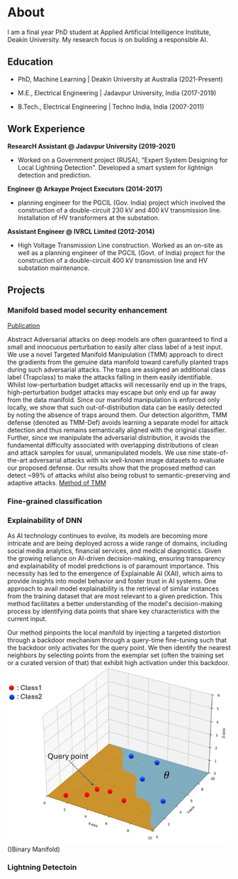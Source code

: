 # About
I am a final year PhD student at Applied Artificial Intelligence Institute, Deakin University. My research focus is on building a responsible AI. 

## Education

  - PhD, Machine Learning | Deakin University at Australia (2021-Present)
  
  - M.E., Electrical Engineering | Jadavpur University, India (2017-2019)
  
  - B.Tech., Electrical Engineering | Techno India, India (2007-2011)
  

## Work Experience
**ResearcH Assistant @ Jadavpur University (2019-2021)**
- Worked on a Government project (RUSA), “Expert System Designing for Local Lightning Detection". Developed a smart system for lightnign detection and prediction. 


**Engineer @ Arkaype Project Executors (2014-2017)**
- planning engineer for the PGCIL (Gov. India) project which involved the construction of a double-circuit
 230 kV and 400 kV transmission line. Installation of HV transformers at the substation.


**Assistant Engineer @ IVRCL Limited (2012-2014)**
- High Voltage Transmission Line construction. Worked as an on-site as well as a planning engineer of the PGCIL
  (Govt. of India) project for the construction of a double-circuit 400 kV transmission line and HV substation maintenance.

## Projects
### Manifold based model security enhancement
[Publication](https://...)

Abstract Adversarial attacks on deep models are often guaranteed to find a small and innocuous perturbation to easily alter class label of a test input. We use a novel Targeted Manifold Manipulation (TMM) approach to direct the gradients from the genuine data manifold toward carefully planted traps during such adversarial attacks. The traps are assigned an additional class label (Trapclass) to make the attacks falling in them easily identifiable. Whilst low-perturbation budget attacks will necessarily end up in the traps, high-perturbation budget attacks may escape but only end up far away from the data manifold. Since our manifold manipulation is enforced only locally, we show that such out-of-distribution data can be easily detected by noting the absence of traps around them. Our detection algorithm, TMM defense (denoted as TMM-Def) avoids learning a separate model for attack detection and thus remains semantically aligned with the original classifier. Further, since we manipulate the adversarial distribution, it avoids the fundamental difficulty associated with overlapping distributions of clean and attack samples for usual, unmanipulated models. We use nine state-of-the-art adversarial attacks with six well-known image datasets to evaluate our proposed defense. Our results show that the proposed method can detect ~99% of attacks whilst also being robust to semantic-preserving and adaptive attacks.
[Method of TMM](/assets/images/method_train.PNG)


### Fine-grained classification

### Explainability of DNN

As AI technology continues to evolve, its models are becoming more intricate and are being deployed across a wide range of domains, including social media analytics, financial services, and medical diagnostics. Given the growing reliance on AI-driven decision-making, ensuring transparency and explainability of model predictions is of paramount importance. This necessity has led to the emergence of Explainable AI (XAI), which aims to provide insights into model behavior and foster trust in AI systems. One approach to avail model explainability is the retrieval of similar instances from the training dataset that are most relevant to a given prediction. This method facilitates a better understanding of the model's decision-making process by identifying data points that share key characteristics with the current input. 

Our method pinpoints the local manifold by injecting a targeted distortion through a backdoor mechanism through a query-time fine-tuning such that the backdoor only activates for the query point. We then identify the nearest neighbors by selecting points from the exemplar set (often the training set or a curated version of that) that exhibit high activation under this backdoor. 
![Manifold of a binary classifier and the corresponding class samples](/assests/images/intro1.jpeg)()Binary Manifold)

### Lightning Detectoin

